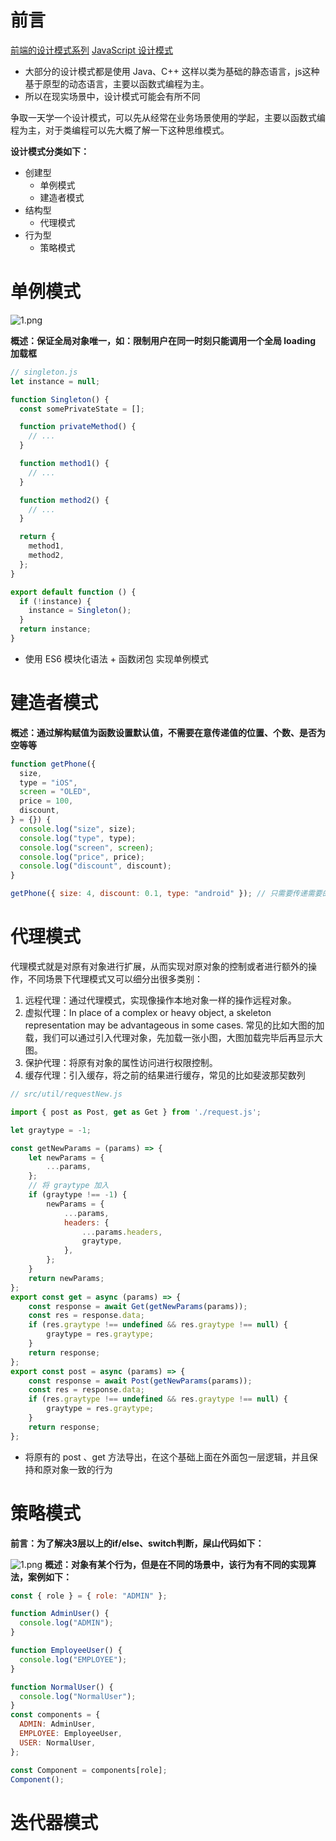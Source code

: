 # 前言
[前端的设计模式系列](https://pattern.windliang.wang/)
[JavaScript 设计模式](https://www.freecodecamp.org/chinese/news/javascript-design-patterns-explained/#behavioral-design-patterns)

- 大部分的设计模式都是使用 Java、C++ 这样以类为基础的静态语言，js这种基于原型的动态语言，主要以函数式编程为主。
- 所以在现实场景中，设计模式可能会有所不同

争取一天学一个设计模式，可以先从经常在业务场景使用的学起，主要以函数式编程为主，对于类编程可以先大概了解一下这种思维模式。

**设计模式分类如下：**

- 创建型
   - 单例模式
   - 建造者模式
- 结构型
   - 代理模式
- 行为型
   - 策略模式

# 单例模式
![1.png](https://cdn.nlark.com/yuque/0/2023/png/27367619/1700047799698-3d357785-ba09-4e0f-93e3-831d3d928042.png#averageHue=%23fefefe&clientId=udcae6dba-a39b-4&from=ui&id=u5df0d158&originHeight=470&originWidth=787&originalType=binary&ratio=2&rotation=0&showTitle=false&size=51412&status=done&style=none&taskId=ubbc00cd5-ff09-40a1-a262-1a5d1b229b3&title=)

**概述：保证全局对象唯一，如：限制用户在同一时刻只能调用一个全局 loading 加载框**
```javascript
// singleton.js
let instance = null;

function Singleton() {
  const somePrivateState = [];

  function privateMethod() {
    // ...
  }

  function method1() {
    // ...
  }

  function method2() {
    // ...
  }

  return {
    method1,
    method2,
  };
}

export default function () {
  if (!instance) {
    instance = Singleton();
  }
  return instance;
}

```

- 使用 ES6 模块化语法 + 函数闭包 实现单例模式
# 建造者模式
**概述：通过解构赋值为函数设置默认值，不需要在意传递值的位置、个数、是否为空等等**
```javascript
function getPhone({
  size,
  type = "iOS",
  screen = "OLED",
  price = 100,
  discount,
} = {}) {
  console.log("size", size);
  console.log("type", type);
  console.log("screen", screen);
  console.log("price", price);
  console.log("discount", discount);
}

getPhone({ size: 4, discount: 0.1, type: "android" }); // 只需要传递需要的参数

```


# 代理模式
代理模式就是对原有对象进行扩展，从而实现对原对象的控制或者进行额外的操作，不同场景下代理模式又可以细分出很多类别：

1. 远程代理：通过代理模式，实现像操作本地对象一样的操作远程对象。
2. 虚拟代理：In place of a complex or heavy object, a skeleton representation may be advantageous in some cases. 常见的比如大图的加载，我们可以通过引入代理对象，先加载一张小图，大图加载完毕后再显示大图。
3. 保护代理：将原有对象的属性访问进行权限控制。
4. 缓存代理：引入缓存，将之前的结果进行缓存，常见的比如斐波那契数列

```javascript
// src/util/requestNew.js

import { post as Post, get as Get } from './request.js';

let graytype = -1;

const getNewParams = (params) => {
  	let newParams = {
        ...params,
    };
    // 将 graytype 加入
    if (graytype !== -1) {
        newParams = {
            ...params,
            headers: {
                ...params.headers,
                graytype,
            },
        };
    }
    return newParams;
};
export const get = async (params) => {
    const response = await Get(getNewParams(params));
    const res = response.data;
    if (res.graytype !== undefined && res.graytype !== null) {
        graytype = res.graytype;
    }
    return response;
};
export const post = async (params) => {
    const response = await Post(getNewParams(params));
    const res = response.data;
    if (res.graytype !== undefined && res.graytype !== null) {
        graytype = res.graytype;
    }
    return response;
};
```

- 将原有的 post 、get 方法导出，在这个基础上面在外面包一层逻辑，并且保持和原对象一致的行为
# 策略模式
**前言：为了解决3层以上的if/else、switch判断，屎山代码如下：**

![1.png](https://cdn.nlark.com/yuque/0/2023/png/27367619/1700119718257-a8045ca6-0e5e-4842-9514-850ab665956b.png#averageHue=%237fa49e&clientId=u5d53c528-c68b-4&from=ui&id=ufb6c40f5&originHeight=661&originWidth=890&originalType=binary&ratio=2&rotation=0&showTitle=false&size=142053&status=done&style=none&taskId=ue320b344-fcb3-4fcb-be20-f4da81cc78a&title=)
**概述：对象有某个行为，但是在不同的场景中，该行为有不同的实现算法，案例如下：**
```javascript
const { role } = { role: "ADMIN" };

function AdminUser() {
  console.log("ADMIN");
}

function EmployeeUser() {
  console.log("EMPLOYEE");
}

function NormalUser() {
  console.log("NormalUser");
}
const components = {
  ADMIN: AdminUser,
  EMPLOYEE: EmployeeUser,
  USER: NormalUser,
};

const Component = components[role];
Component();
```
# 迭代器模式
